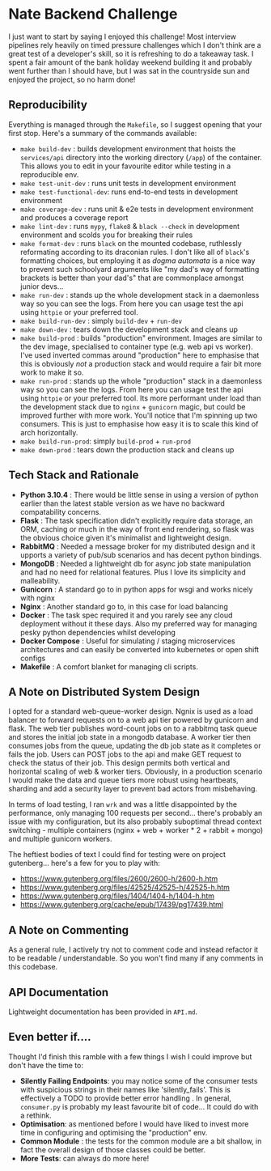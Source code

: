 # Nate Backend Challenge

I just want to start by saying I enjoyed this challenge! Most interview pipelines rely heavily on timed pressure challenges which I don't think are a great test of a developer's skill, so it is refreshing to do a takeaway task. I spent a fair amount of the bank holiday weekend building it and probably went further than I should have, but I was sat in the countryside sun and enjoyed the project, so no harm done!


## Reproducibility

Everything is managed through the `Makefile`, so I suggest opening that your first stop. Here's a
summary of the commands available:
- `make build-dev` : builds development environment that hoists the `services/api` directory into the working directory (`/app`) of the container. This allows you to edit in your favourite editor while testing in a reproducible env.
- `make test-unit-dev` : runs unit tests in development environment
- `make test-functional-dev`: runs end-to-end tests in development environment
- `make coverage-dev` : runs unit & e2e tests in development environment and produces a coverage report
- `make lint-dev` : runs `mypy`, `flake8` & `black --check` in development environment and scolds you for breaking their rules
- `make format-dev` : runs `black` on the mounted codebase, ruthlessly reformating according to its draconian rules. I don't like all of `black`'s formatting choices, but employing it as *dogma automata* is a nice way to prevent such schoolyard arguments like "my dad's way of formatting brackets is better than your dad's" that are commonplace amongst junior devs...
- `make run-dev` : stands up the whole development stack in a daemonless way so you can see the logs. From here you can usage test the api using `httpie` or your preferred tool.
- `make build-run-dev` : simply `build-dev` + `run-dev`
- `make down-dev` : tears down the development stack and cleans up
- `make build-prod` : builds "production" environment. Images are similar to the dev image, specialised to container type (e.g. web api vs worker). I've used inverted commas around "production" here to emphasise that this is obviously *not* a production stack and would require a fair bit more work to make it so.
- `make run-prod` : stands up the whole "production" stack in a daemonless way so you can see the logs. From here you can usage test the api using `httpie` or your preferred tool. Its more performant under load than the development stack due to `nginx` + `gunicorn` magic, but could be improved further with more work. You'll notice that I'm spinning up two consumers. This is just to emphasise how easy it is to scale this kind of arch horizontally.
- `make build-run-prod`: simply `build-prod` + `run-prod`
- `make down-prod` : tears down the production stack and cleans up

## Tech Stack and Rationale

- **Python 3.10.4** : There would be little sense in using a version of python earlier than the latest stable version as we have no backward compatability concerns.
- **Flask** : The task specification didn't explicitly require data storage, an ORM, caching or much in the way of front end rendering, so flask was the obvious choice given it's minimalist and lightweight design.
- **RabbitMQ** : Needed a message broker for my distributed design and it upports a variety of pub/sub scenarios and has decent python bindings.
- **MongoDB** : Needed a lightweight db for async job state manipulation and had no need for relational features. Plus I love its simplicity and malleability.
- **Gunicorn** : A standard go to in python apps for wsgi and works nicely with nginx
- **Nginx** : Another standard go to, in this case for load balancing
- **Docker** : The task spec required it and you rarely see any cloud deployment without it these days. Also my preferred way for managing pesky python dependencies whilst developing
- **Docker Compose** : Useful for simulating / staging microservices architectures and can easily be converted into kubernetes or open shift configs
- **Makefile** : A comfort blanket for managing cli scripts.

## A Note on Distributed System Design

I opted for a standard web-queue-worker design. Ngnix is used as a load balancer to forward requests on to a web api tier powered by gunicorn and flask. The web tier publishes word-count jobs on to a rabbitmq task queue and stores the initial job state in a mongodb database. A worker tier then consumes jobs from the queue, updating the db job state as it completes or fails the job. Users can POST jobs to the api and make GET request to check the status of their job. This design permits both vertical and horizontal scaling of web & worker tiers. Obviously, in a production scenario I would make the data and queue tiers more robust using heartbeats, sharding and add a security layer to prevent bad actors from misbehaving.

In terms of load testing, I ran `wrk` and was a little disappointed by the performance, only
managing 100 requests per second... there's probably an issue with my configuration, but its also
probably suboptimal thread context switching - multiple containers (nginx + web + worker * 2 +
rabbit + mongo) and multiple gunicorn workers.

The heftiest bodies of text I could find for testing were on project gutenberg... here's a few for
you to play with:
- https://www.gutenberg.org/files/2600/2600-h/2600-h.htm
- https://www.gutenberg.org/files/42525/42525-h/42525-h.htm
- https://www.gutenberg.org/files/1404/1404-h/1404-h.htm
- https://www.gutenberg.org/cache/epub/17439/pg17439.html

## A Note on Commenting
As a general rule, I actively try not to comment code and instead refactor it to be readable /
understandable. So you won't find many if any comments in this codebase.

## API Documentation
Lightweight documentation has been provided in  `API.md`.

## Even better if....

Thought I'd finish this ramble with a few things I wish I could improve but don't have the time to:
- **Silently Failing Endpoints**: you may notice some of the consumer tests with suspicious strings
  in their names like 'silently_fails'. This is effectively a TODO to provide better error handling
  . In general, `consumer.py` is probably my least favourite bit of code... It could do with a
  rethink.
- **Optimisation**: as mentioned before I would have liked to invest more time in configuring and
  optimising the "production" env.
- **Common Module** : the tests for the common module are a bit shallow, in fact the overall design
  of those classes could be better.
- **More Tests**: can always do more here!
